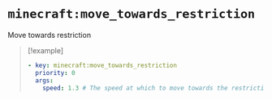 # `minecraft:move_towards_restriction`

Move towards restriction

> [!example]
> ```yaml
> - key: minecraft:move_towards_restriction
>   priority: 0
>   args:
>     speed: 1.3 # The speed at which to move towards the restriction
> ```
